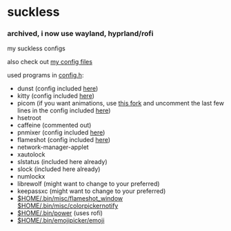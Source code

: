 # suckless
### archived, i now use wayland, hyprland/rofi

my suckless configs

also check out [my config files](https://github.com/mekb-turtle/configs)

used programs in [config.h](https://github.com/mekb-turtle/suckless/blob/main/dwm/config.h):
- dunst (config included [here](https://github.com/mekb-turtle/configs/blob/main/home/mekb/.config/dunst/dunstrc))
- kitty (config included [here](https://github.com/mekb-turtle/configs/blob/main/home/mekb/.config/kitty/kitty.conf))
- picom (if you want animations, use [this fork](https://github.com/pijulius/picom) and uncomment the last few lines in the config included [here](https://github.com/mekb-turtle/configs/blob/main/home/mekb/.config/picom.conf))
- hsetroot
- caffeine (commented out)
- pnmixer (config included [here](https://github.com/mekb-turtle/configs/blob/main/home/mekb/.config/pnmixer/volumeicon))
- flameshot (config included [here](https://github.com/mekb-turtle/configs/blob/main/home/mekb/.config/flameshot/flameshot.ini))
- network-manager-applet
- xautolock
- slstatus (included here already)
- slock (included here already)
- numlockx
- librewolf (might want to change to your preferred)
- keepassxc (might want to change to your preferred)
- [$HOME/.bin/misc/flameshot_window $HOME/.bin/misc/colorpickernotify](https://gist.github.com/mekb-turtle/288af4251b43cfe2becf06590da7f1a2)
- [$HOME/.bin/power](https://gist.github.com/mekb-turtle/909737b9bff3a8df4da04b7b1319968b) (uses rofi)
- [$HOME/.bin/emojipicker/emoji](https://github.com/mekb-turtle/emojipicker)
